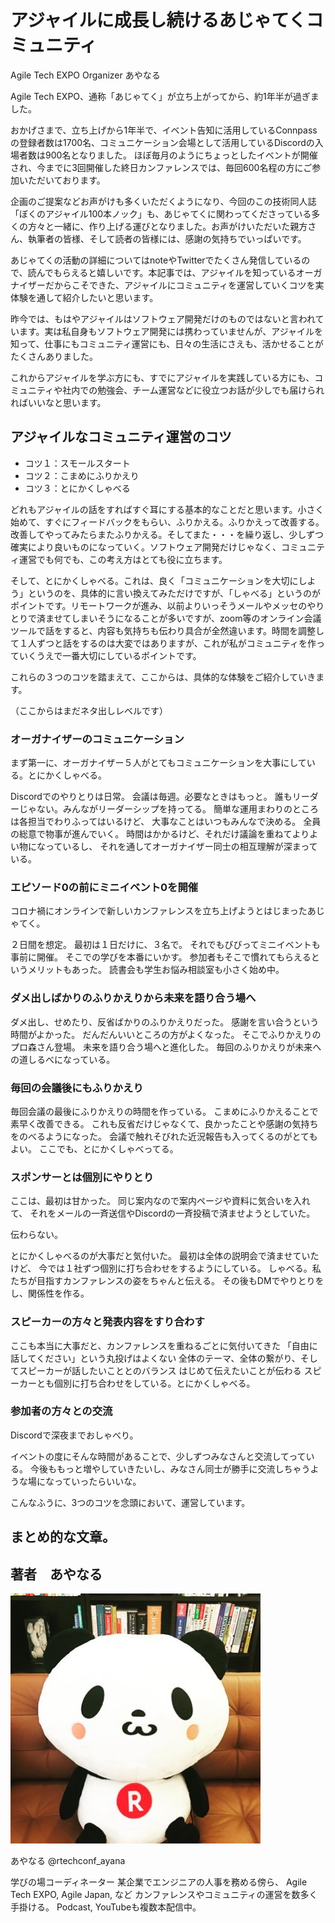 # アジャイルに成長し続けるあじゃてくコミュニティ


<div class="flushright">Agile Tech EXPO Organizer あやなる</div>


Agile Tech EXPO、通称「あじゃてく」が立ち上がってから、約1年半が過ぎました。

おかげさまで、立ち上げから1年半で、イベント告知に活用しているConnpassの登録者数は1700名、コミュニケーション会場として活用しているDiscordの入場者数は900名となりました。
ほぼ毎月のようにちょっとしたイベントが開催され、今までに3回開催した終日カンファレンスでは、毎回600名程の方にご参加いただいております。

企画のご提案などお声がけも多くいただくようになり、今回のこの技術同人誌「ぼくのアジャイル100本ノック」も、あじゃてくに関わってくださっている多くの方々と一緒に、作り上げる運びとなりました。お声がけいただいた親方さん、執筆者の皆様、そして読者の皆様には、感謝の気持ちでいっぱいです。

あじゃてくの活動の詳細についてはnoteやTwitterでたくさん発信しているので、読んでもらえると嬉しいです。本記事では、アジャイルを知っているオーガナイザーだからこそできた、アジャイルにコミュニティを運営していくコツを実体験を通して紹介したいと思います。

昨今では、もはやアジャイルはソフトウェア開発だけのものではないと言われています。実は私自身もソフトウェア開発には携わっていませんが、アジャイルを知って、仕事にもコミュニティ運営にも、日々の生活にさえも、活かせることがたくさんありました。

これからアジャイルを学ぶ方にも、すでにアジャイルを実践している方にも、コミュニティや社内での勉強会、チーム運営などに役立つお話が少しでも届けられればいいなと思います。




## アジャイルなコミュニティ運営のコツ

* コツ１：スモールスタート
* コツ２：こまめにふりかえり
* コツ３：とにかくしゃべる

どれもアジャイルの話をすればすぐ耳にする基本的なことだと思います。小さく始めて、すぐにフィードバックをもらい、ふりかえる。ふりかえって改善する。改善してやってみたらまたふりかえる。そしてまた・・・を繰り返し、少しずつ確実により良いものになっていく。ソフトウェア開発だけじゃなく、コミュニティ運営でも何でも、この考え方はとても役に立ちます。

そして、とにかくしゃべる。これは、良く「コミュニケーションを大切にしよう」というのを、具体的に言い換えてみただけですが、「しゃべる」というのがポイントです。リモートワークが進み、以前よりいっそうメールやメッセのやりとりで済ませてしまいそうになることが多いですが、zoom等のオンライン会議ツールで話をすると、内容も気持ちも伝わり具合が全然違います。時間を調整して１人ずつと話をするのは大変ではありますが、これが私がコミュニティを作っていくうえで一番大切にしているポイントです。

これらの３つのコツを踏まえて、ここからは、具体的な体験をご紹介していきます。



（ここからはまだネタ出しレベルです）


### オーガナイザーのコミュニケーション

まず第一に、オーガナイザー５人がとてもコミュニケーションを大事にしている。とにかくしゃべる。

Discordでのやりとりは日常。
会議は毎週。必要なときはもっと。
誰もリーダーじゃない。みんながリーダーシップを持ってる。
簡単な運用まわりのところは各担当でわりふってはいるけど、
大事なことはいつもみんなで決める。
全員の総意で物事が進んでいく。
時間はかかるけど、それだけ議論を重ねてよりよい物になっているし、
それを通してオーガナイザー同士の相互理解が深まっている。

### エピソード0の前にミニイベント0を開催

コロナ禍にオンラインで新しいカンファレンスを立ち上げようとはじまったあじゃてく。

２日間を想定。
最初は１日だけに、３名で。
それでもびびってミニイベントも事前に開催。
そこでの学びを本番にいかす。
参加者もそこで慣れてもらえるというメリットもあった。
読書会も学生お悩み相談室も小さく始め中。

### ダメ出しばかりのふりかえりから未来を語り合う場へ

ダメ出し、せめたり、反省ばかりのふりかえりだった。
感謝を言い合うという時間がよかった。
だんだんいいところの方がよくなった。
そこでふりかえりのプロ森さん登場。
未来を語り合う場へと進化した。
毎回のふりかえりが未来への道しるべになっている。

### 毎回の会議後にもふりかえり

毎回会議の最後にふりかえりの時間を作っている。
こまめにふりかえることで素早く改善できる。
これも反省だけじゃなくて、良かったことや感謝の気持ちをのべるようになった。
会議で触れそびれた近況報告も入ってくるのがとてもよい。
ここでも、とにかくしゃべってる。


### スポンサーとは個別にやりとり

ここは、最初は甘かった。
同じ案内なので案内ページや資料に気合いを入れて、
それをメールの一斉送信やDiscordの一斉投稿で済ませようとしていた。

伝わらない。

とにかくしゃべるのが大事だと気付いた。
最初は全体の説明会で済ませていたけど、
今では１社ずつ個別に打ち合わせをするようにしている。
しゃべる。私たちが目指すカンファレンスの姿をちゃんと伝える。
その後もDMでやりとりをし、関係性を作る。

### スピーカーの方々と発表内容をすり合わす

ここも本当に大事だと、カンファレンスを重ねるごとに気付いてきた
「自由に話してください」という丸投げはよくない
全体のテーマ、全体の繋がり、そしてスピーカーが話したいこととのバランス
はじめて伝えたいことが伝わる
スピーカーとも個別に打ち合わせをしている。とにかくしゃべる。


### 参加者の方々との交流

Discordで深夜までおしゃべり。

イベントの度にそんな時間があることで、少しずつみなさんと交流してっている。
今後ももっと増やしていきたいし、みなさん同士が勝手に交流しちゃうような場になっていったらいいな。



こんなふうに、3つのコツを念頭において、運営しています。


## まとめ的な文章。





## 著者　あやなる

![あやなる](/images/chap-ayanaru/ayanaru.jpg)

あやなる @rtechconf_ayana

学びの場コーディネーター
某企業でエンジニアの人事を務める傍ら、
Agile Tech EXPO, Agile Japan, など
カンファレンスやコミュニティの運営を数多く手掛ける。
Podcast, YouTubeも複数本配信中。
